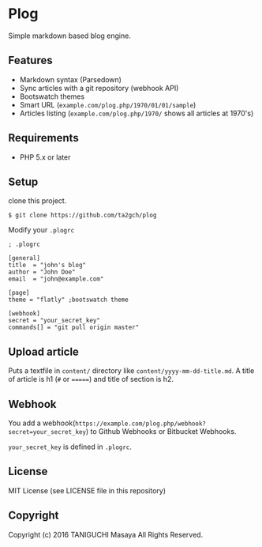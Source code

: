 Plog
================================================================================
Simple markdown based blog engine.

## Features
- Markdown syntax (Parsedown)
- Sync articles with a git repository (webhook API)
- Bootswatch themes
- Smart URL (`example.com/plog.php/1970/01/01/sample`)
- Articles listing (`example.com/plog.php/1970/` shows all articles at 1970's)

## Requirements
- PHP 5.x or later

## Setup
clone this project.

```
$ git clone https://github.com/ta2gch/plog
```

Modify your `.plogrc`

```
; .plogrc

[general]
title  = "john's blog"
author = "John Doe"
email  = "john@example.com"

[page]
theme = "flatly" ;bootswatch theme

[webhook]
secret = "your_secret_key"
commands[] = "git pull origin master"
```

## Upload article
Puts a textfile in `content/` directory like `content/yyyy-mm-dd-title.md`.
A title of article is h1 (`#` or `=====`) and title of section is h2.


## Webhook
You add a webhook(`https://example.com/plog.php/webhook?secret=your_secret_key`)
to Github Webhooks or Bitbucket Webhooks.

`your_secret_key` is defined in `.plogrc`.

## License
MIT License (see LICENSE file in this repository)

## Copyright
Copyright (c) 2016 TANIGUCHI Masaya All Rights Reserved.
